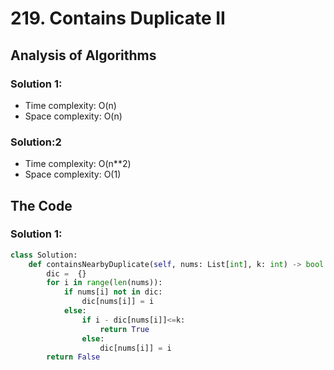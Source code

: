 # 219. Contains Duplicate II

## Analysis of Algorithms
### Solution 1:
 - Time complexity: O(n) 
 - Space complexity: O(n)
### Solution:2
 - Time complexity: O(n**2) 
 - Space complexity: O(1)

## The Code
### Solution 1:
```Python
class Solution:
    def containsNearbyDuplicate(self, nums: List[int], k: int) -> bool:
        dic =  {}
        for i in range(len(nums)):
            if nums[i] not in dic:
                dic[nums[i]] = i
            else:
                if i - dic[nums[i]]<=k:
                    return True
                else:
                    dic[nums[i]] = i
        return False
```

